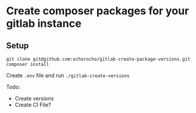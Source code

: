 # Create composer packages for your gitlab instance

## Setup

```
git clone git@github.com:ochorocho/gitlab-create-package-versions.git
composer install
```

Create `.env` file and run `./gitlab-create-versions`

Todo:
* Create versions
* Create CI File?
